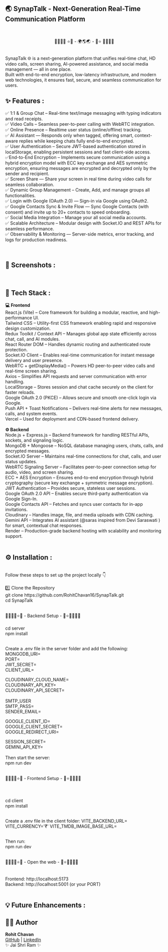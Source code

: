 ## 🌏 SynapTalk - Next-Generation Real-Time Communication Platform
</br>
<p align="center">
  🌴🎄🌳🌲 ⭐💖 - 🌍🌎🌏 - 💖⭐ 🌲🌳🎄🌴
</p>
</br>
SynapTalk 🌐 is a next-generation platform that unifies real-time chat, HD video calls, screen sharing, AI-powered assistance, and social media management — all in one place.</br>
Built with end-to-end encryption, low-latency infrastructure, and modern web technologies, it ensures fast, secure, and seamless communication for users.

## ✨ Features :
✅ 1:1 & Group Chat – Real-time text/image messaging with typing indicators and read receipts.</br>
✅ Video Calls – Seamless peer-to-peer calling with WebRTC integration.</br>
✅ Online Presence – Realtime user status (online/offline) tracking.</br>
✅ AI Assistant — Responds only when tagged, offering smart, context-aware replies while keeping chats fully end-to-end encrypted.</br>
✅ User Authentication – Secure JWT-based authentication stored in localStorage, enabling persistent sessions and fast client-side access.</br>
✅End-to-End Encryption – Implements secure communication using a hybrid encryption model with ECC key exchange and AES symmetric encryption, ensuring messages are encrypted and decrypted only by the sender and recipient.</br>
✅ Screen Share — Share your screen in real time during video calls for seamless collaboration.</br>
✅ Dynamic Group Management – Create, Add, and manage groups all functionalities.</br>
✅ Login with Google (OAuth 2.0) — Sign-in via Google using OAuth2.</br>
✅ Google Contacts Sync & Invite Flow — Sync Google Contacts (with consent) and invite up to 20+ contacts to speed onboarding.</br>
✅ Social Media Integration – Manage your all social media accounts.</br>
✅ Scalable Architecture – Modular design with Socket.IO and REST APIs for seamless performance.</br>
✅ Observability & Monitoring — Server-side metrics, error tracking, and logs for production readiness.</br>

</br>

## 📸 Screenshots :

</br>

## 🧩 Tech Stack :

**💻 Frontend**
</br>
React.js (Vite) – Core framework for building a modular, reactive, and high-performance UI.</br>
Tailwind CSS – Utility-first CSS framework enabling rapid and responsive design customization.</br>
Redux Toolkit / Context API – Manages global app state efficiently across chat, call, and AI modules.</br>
React Router DOM – Handles dynamic routing and authenticated route protection.</br>
Socket.IO Client – Enables real-time communication for instant message delivery and user presence.</br>
WebRTC + getDisplayMedia() – Powers HD peer-to-peer video calls and real-time screen sharing.</br>
Axios – Simplifies API requests and server communication with error handling.</br>
LocalStorage – Stores session and chat cache securely on the client for faster reloads.</br>
Google OAuth 2.0 (PKCE) – Allows secure and smooth one-click login via Google.</br>
Push API + Toast Notifications – Delivers real-time alerts for new messages, calls, and system events.</br>
Vercel – Used for deployment and CDN-based frontend delivery.</br>
</br>
**⚙️ Backend**
</br>
Node.js + Express.js – Backend framework for handling RESTful APIs, sockets, and signaling logic.</br>
MongoDB + Mongoose – NoSQL database managing users, chats, calls, and encrypted messages.</br>
Socket.IO Server – Maintains real-time connections for chat, calls, and user status updates.</br>
WebRTC Signaling Server – Facilitates peer-to-peer connection setup for audio, video, and screen sharing.</br>
ECC + AES Encryption – Ensures end-to-end encryption through hybrid cryptography (secure key exchange + symmetric message encryption).</br>
JWT Authentication – Provides secure, stateless user sessions.</br>
Google OAuth 2.0 API – Enables secure third-party authentication via Google Sign-In.</br>
Google Contacts API – Fetches and syncs user contacts for in-app invitations.</br>
Cloudinary – Handles image, file, and media uploads with CDN caching.</br>
Gemini API – Integrates AI assistant (@saras inspired from Devi Saraswati ) for smart, contextual chat responses.</br>
Render – Production-grade backend hosting with scalability and monitoring support.</br>
</br>

## ⚙️ Installation :
</br>
Follow these steps to set up the project locally 👇</br>
</br>
1️⃣ Clone the Repository</br>
git clone https://github.com/RohitChavan16/SynapTalk.git</br>
cd SynapTalk</br>
</br>

  🌴🎄🌳🌲⭐💖 - Backend Setup - 💖⭐🌲🌳🎄🌴
</br></br>
cd server</br>
npm install</br>

</br>
Create a .env file in the server folder and add the following:
MONGODB_URI=</br>
PORT=</br>
JWT_SECRET=</br>
CLIENT_URL=</br>

CLOUDINARY_CLOUD_NAME=</br>
CLOUDINARY_API_KEY=</br>
CLOUDINARY_API_SECRET=</br>
</br>
SMTP_USER</br>
SMTP_PASS=</br>
SENDER_EMAIL=</br>

GOOGLE_CLIENT_ID=</br>
GOOGLE_CLIENT_SECRET=</br>
GOOGLE_REDIRECT_URI=</br>

SESSION_SECRET=</br>
GEMINI_API_KEY=
</br></br>
Then start the server:</br>
npm run dev</br>
</br>


  🌴🎄🌳🌲⭐💖 - Frontend Setup - 💖⭐🌲🌳🎄🌴


</br></br>
cd client</br>
npm install</br>

</br>
Create a .env file in the client folder:
VITE_BACKEND_URL=
VITE_CURRENCY='₹'
VITE_TMDB_IMAGE_BASE_URL=
</br></br>

Then run:</br>
npm run dev</br></br>

  🌴🎄🌳🌲⭐💖 - Open the web - 💖⭐🌲🌳🎄🌴

</br>
Frontend: http://localhost:5173</br>
Backend: http://localhost:5001 (or your PORT)</br>
</br>







## 💡 Future Enhancements :




## 🧑‍💻 Author
**Rohit Chavan**  
[GitHub](https://github.com/RohitChavan16) | [LinkedIn](https://linkedin.com/in/rohit-chavan16)  
✨ Jai Shri Ram ✨
